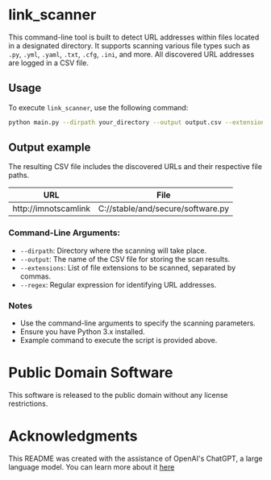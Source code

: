 # link_scanner

This command-line tool is built to detect URL addresses within files located in a designated directory. It supports scanning various file types such as `.py`, `.yml`, `.yaml`, `.txt`, `.cfg`, `.ini`, and more. All discovered URL addresses are logged in a CSV file.

## Usage

To execute `link_scanner`, use the following command:

```bash
python main.py --dirpath your_directory --output output.csv --extensions .py,.yml,.yaml,.txt,.cfg,.ini --regex https?://\S+
```

## Output example

The resulting CSV file includes the discovered URLs and their respective file paths.

| URL                  | File                              | 
|----------------------|-----------------------------------|
| http://imnotscamlink | C://stable/and/secure/software.py |


### Command-Line Arguments:

- `--dirpath`: Directory where the scanning will take place.
- `--output`: The name of the CSV file for storing the scan results.
- `--extensions`: List of file extensions to be scanned, separated by commas.
- `--regex`: Regular expression for identifying URL addresses.

### Notes

- Use the command-line arguments to specify the scanning parameters.
- Ensure you have Python 3.x installed.
- Example command to execute the script is provided above.

# Public Domain Software
This software is released to the public domain without any license restrictions.

# Acknowledgments
This README was created with the assistance of OpenAI's ChatGPT, a large language model.
You can learn more about it [here](https://chat.openai.com/chat)
